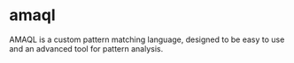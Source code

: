 # amaql
AMAQL is a custom pattern matching language, designed to be easy to use and an advanced tool for pattern analysis.
